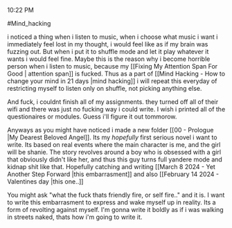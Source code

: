10:22 PM

#Mind_hacking 

i noticed a thing when i listen to music, when i choose what music i want i immediately feel lost in my thought, i would feel like as if my brain was fuzzing out. But when i put it to shuffle mode and let it play whatever it wants i would feel fine. Maybe this is the reason why i become horrible person when i listen to music, because my [[Fixing My Attention Span For Good | attention span]] is fucked. Thus as a part of [[Mind Hacking - How to change your mind in 21 days |mind hacking]] i will repeat this everyday of restricting myself to listen only on shuffle, not picking anything else.

And fuck, i couldnt finish all of my assignments. they turned off all of their wifi and there was just no fucking way i could write. I wish i printed all of the questionaires or modules. Guess i'll figure it out tommorow.

Anyways as you might have noticed i made a new folder [[00 - Prologue |My Dearest Beloved Angel]]. Its my *hopefully* first serious novel i want to write. Its based on real events where the main character is me, and the girl will be shanie. The story revolves around a boy who is obsessed with a girl that obviously didn't like her, and thus this guy turns full yandere mode and kidnap shit like that. Hopefully catching and writing [[March 8 2024 - Yet Another Step Forward |this embarrasment]] and also [[February 14 2024 - Valentines day |this one..]] 

You might ask "what the fuck thats friendly fire, or self fire.." and it is. I want to write this embarrasment to express and wake myself up in reality. Its a form of revolting against myself. I'm gonna write it boldly as if i was walking in streets naked, thats how i'm going to write it.